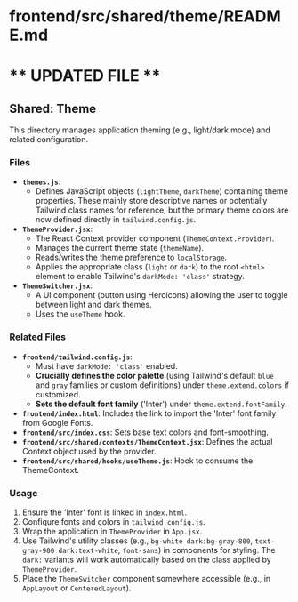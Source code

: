 # frontend/src/shared/theme/README.md
# ** UPDATED FILE **

## Shared: Theme

This directory manages application theming (e.g., light/dark mode) and related configuration.

### Files

*   **`themes.js`**:
    *   Defines JavaScript objects (`lightTheme`, `darkTheme`) containing theme properties. These mainly store descriptive names or potentially Tailwind class names for reference, but the primary theme colors are now defined directly in `tailwind.config.js`.
*   **`ThemeProvider.jsx`**:
    *   The React Context provider component (`ThemeContext.Provider`).
    *   Manages the current theme state (`themeName`).
    *   Reads/writes the theme preference to `localStorage`.
    *   Applies the appropriate class (`light` or `dark`) to the root `<html>` element to enable Tailwind's `darkMode: 'class'` strategy.
*   **`ThemeSwitcher.jsx`**:
    *   A UI component (button using Heroicons) allowing the user to toggle between light and dark themes.
    *   Uses the `useTheme` hook.

### Related Files

*   **`frontend/tailwind.config.js`**:
    *   Must have `darkMode: 'class'` enabled.
    *   **Crucially defines the color palette** (using Tailwind's default `blue` and `gray` families or custom definitions) under `theme.extend.colors` if customized.
    *   **Sets the default font family** ('Inter') under `theme.extend.fontFamily`.
*   **`frontend/index.html`**: Includes the link to import the 'Inter' font family from Google Fonts.
*   **`frontend/src/index.css`**: Sets base text colors and font-smoothing.
*   **`frontend/src/shared/contexts/ThemeContext.jsx`**: Defines the actual Context object used by the provider.
*   **`frontend/src/shared/hooks/useTheme.js`**: Hook to consume the ThemeContext.

### Usage

1.  Ensure the 'Inter' font is linked in `index.html`.
2.  Configure fonts and colors in `tailwind.config.js`.
3.  Wrap the application in `ThemeProvider` in `App.jsx`.
4.  Use Tailwind's utility classes (e.g., `bg-white dark:bg-gray-800`, `text-gray-900 dark:text-white`, `font-sans`) in components for styling. The `dark:` variants will work automatically based on the class applied by `ThemeProvider`.
5.  Place the `ThemeSwitcher` component somewhere accessible (e.g., in `AppLayout` or `CenteredLayout`).
